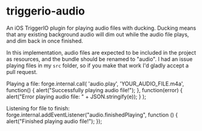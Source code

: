 triggerio-audio
===============

An iOS TriggerIO plugin for playing audio files with ducking. Ducking means that any existing background audio will dim out while the audio file plays, and dim back in once finished.

In this implementation, audio files are expected to be included in the project as resources, and the bundle should be renamed to "audio". I had an issue playing files in my `src` folder, so if you make that work I'd gladly accept a pull request.

Playing a file:
forge.internal.call(
    'audio.play',
    'YOUR_AUDIO_FILE.m4a',
    function() {
        alert("Successfully playing audio file!");
    },
    function(error) {
        alert("Error playing audio file: " + JSON.stringify(e));
    }
);

Listening for file to finish:
forge.internal.addEventListener("audio.finishedPlaying", function () {
    alert("Finished playing audio file!");
});

